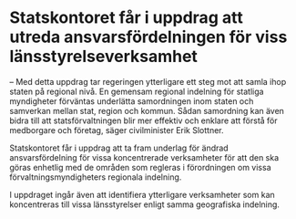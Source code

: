 # Statskontoret får i uppdrag att utreda ansvarsfördelningen för viss länsstyrelseverksamhet

– Med detta uppdrag tar regeringen ytterligare ett steg mot att samla ihop staten på regional nivå. En gemensam regional indelning för statliga myndigheter förväntas underlätta samordningen inom staten och samverkan mellan stat, region och kommun. Sådan samordning kan även bidra till att statsförvaltningen blir mer effektiv och enklare att förstå för medborgare och företag, säger civilminister Erik Slottner.

Statskontoret får i uppdrag att ta fram underlag för ändrad ansvarsfördelning för vissa koncentrerade verksamheter för att den ska göras enhetlig med de områden som regleras i förordningen om vissa förvaltningsmyndigheters regionala indelning.

I uppdraget ingår även att identifiera ytterligare verksamheter som kan koncentreras till vissa länsstyrelser enligt samma geografiska indelning.
